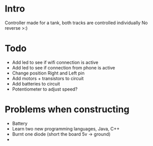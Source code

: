 # Intro
Controller made for a tank, both tracks are controlled individually
No reverse >:)


# Todo
* Add led to see if wifi connection is active
* Add led to see if connection from phone is active
* Change position Right and Left pin
* Add motors + transistors to circuit
* Add batteries to circuit
* Potentiometer to adjust speed?


# Problems when constructing
* Battery
* Learn two new programming languages, Java, C++
* Burnt one diode (short the board 5v -> ground)
* 